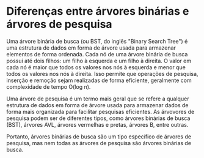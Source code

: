 # Diferenças entre árvores binárias e árvores de pesquisa

Uma árvore binária de busca (ou BST, do inglês "Binary Search Tree") é uma estrutura de dados em forma de árvore usada para armazenar elementos de forma ordenada. Cada nó de uma árvore binária de busca possui até dois filhos: um filho à esquerda e um filho à direita. O valor em cada nó é maior que todos os valores nos nós à esquerda e menor que todos os valores nos nós à direita. Isso permite que operações de pesquisa, inserção e remoção sejam realizadas de forma eficiente, geralmente com complexidade de tempo O(log n).

Uma árvore de pesquisa é um termo mais geral que se refere a qualquer estrutura de dados em forma de árvore usada para armazenar dados de forma mais organizada para facilitar pesquisas eficientes. As árvovores de pesquisa podem ser de diferentes tipos, como árvores binárias de busca (BST), árvores AVL, árvores vermelhas e pretas, árvores B, entre outras.

Portanto, árvores binárias de busca são um tipo específico de árvores de pesquisa, mas nem todas as árvores de pesquisa são árvores binárias de busca.
